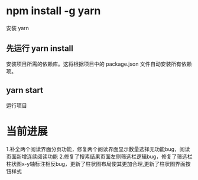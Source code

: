 # npm install -g yarn

安装 yarn

## 先运行 yarn install

安装项目所需的依赖库。这将根据项目中的 package.json 文件自动安装所有依赖项。

## yarn start

运行项目

# 当前进展
1.补全两个阅读界面分页功能，修复两个阅读界面显示数量选择无功能bug，阅读页面新增连续阅读功能
2.修复了搜素结果页面左侧筛选栏逻辑bug，修复了筛选栏柱状图x-y轴标注相反bug，更新了柱状图布局使其更加合理,更新了柱状图界面按钮样式


